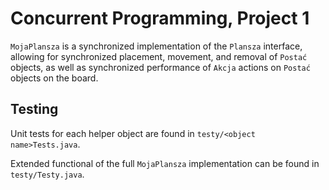 # Concurrent Programming, Project 1

`MojaPlansza` is a synchronized implementation of the `Plansza` interface,
allowing for synchronized placement, movement, and removal of `Postać` objects,
as well as synchronized performance of `Akcja` actions on `Postać` objects on
the board.

## Testing

Unit tests for each helper object are found in `testy/<object name>Tests.java`.

Extended functional of the full `MojaPlansza` implementation can be found in
`testy/Testy.java`.
